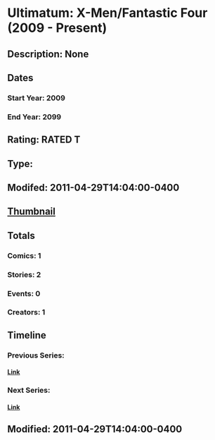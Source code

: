 # Ultimatum: X-Men/Fantastic Four (2009 - Present)
## Description: None
## Dates
### Start Year: 2009
### End Year: 2099
## Rating: RATED T
## Type: 
## Modifed: 2011-04-29T14:04:00-0400
## [Thumbnail](http://i.annihil.us/u/prod/marvel/i/mg/a/d0/4bad24042caa0.jpg)
## Totals
### Comics: 1
### Stories: 2
### Events: 0
### Creators: 1
## Timeline
### Previous Series: 
#### [Link]()
### Next Series: 
#### [Link]()
## Modified: 2011-04-29T14:04:00-0400